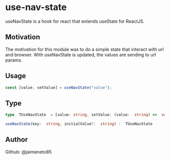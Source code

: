 # use-nav-state

useNavState is a hook for react that extends useState for ReactJS.

## Motivation

The motivation for this module was to do a simple state that interact with url and browser. With useNavState is updated, the values are sending to url params.

## Usage

```javascript
const [value, setValue] = useNavState("value");
```

## Type

```typescript
type  TUseNavState  = [value: string, setValue: (value:  string) =>  void];

useNavState(key:  string, initialValue?:  string) :  TUseNavState
```

## Author

Github: @jaimeneto85
